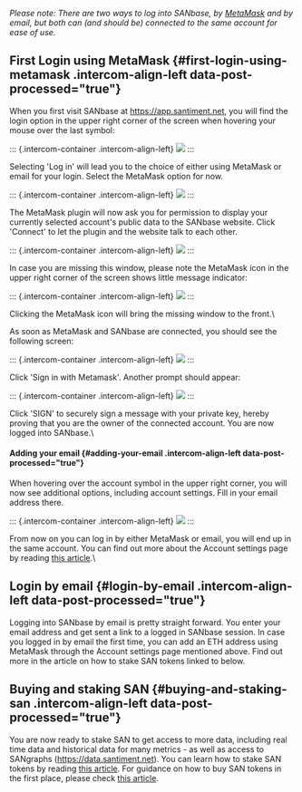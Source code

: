 *Please note: There are two ways to log into SANbase, by*
[*MetaMask*](https://metamask.io/) *and by email, but both can (and
should be) connected to the same account for ease of use.*

First Login using MetaMask {#first-login-using-metamask .intercom-align-left data-post-processed="true"}
--------------------------

When you first visit SANbase at <https://app.santiment.net>, you will
find the login option in the upper right corner of the screen when
hovering your mouse over the last symbol:

::: {.intercom-container .intercom-align-left}
![](13_login.png)
:::

Selecting \'Log in\' will lead you to the choice of either using
MetaMask or email for your login. Select the MetaMask option for now.

::: {.intercom-container .intercom-align-left}
![](25_login_choice.png)
:::

The MetaMask plugin will now ask you for permission to display your
currently selected account\'s public data to the SANbase website. Click
\'Connect\' to let the plugin and the website talk to each other.

::: {.intercom-container .intercom-align-left}
![](26_metamask_seperate.png)
:::

In case you are missing this window, please note the MetaMask icon in
the upper right corner of the screen shows little message indicator:

::: {.intercom-container .intercom-align-left}
![](14_mm.png)
:::

Clicking the MetaMask icon will bring the missing window to the front.\

As soon as MetaMask and SANbase are connected, you should see the
following screen:

::: {.intercom-container .intercom-align-left}
![](28_metamask_connected.png)
:::

Click \'Sign in with Metamask\'. Another prompt should appear:

::: {.intercom-container .intercom-align-left}
![](29_metamask_signin.png)
:::

Click \'SIGN\' to securely sign a message with your private key, hereby
proving that you are the owner of the connected account. You are now
logged into SANbase.\

#### Adding your email {#adding-your-email .intercom-align-left data-post-processed="true"}

When hovering over the account symbol in the upper right corner, you
will now see additional options, including account settings. Fill in
your email address there.

::: {.intercom-container .intercom-align-left}
![](09_account_menu.png)
:::

From now on you can log in by either MetaMask or email, you will end up
in the same account. You can find out more about the Account settings
page by reading [this
article](/intercom-articles/getting-started/sanbase/account-settings).\

Login by email {#login-by-email .intercom-align-left data-post-processed="true"}
--------------

Logging into SANbase by email is pretty straight forward. You enter your
email address and get sent a link to a logged in SANbase session. In
case you logged in by email the first time, you can add an ETH address
using MetaMask through the Account settings page mentioned above. Find
out more in the article on how to stake SAN tokens linked to below.

Buying and staking SAN {#buying-and-staking-san .intercom-align-left data-post-processed="true"}
----------------------

You are now ready to stake SAN to get access to more data, including
real time data and historical data for many metrics - as well as access
to SANgraphs (<https://data.santiment.net>). You can learn how to stake
SAN tokens by reading [this
article](/intercom-articles/getting-started/san-tokens-and-metamask/how-to-stake-san).
For guidance on how to buy SAN tokens in the first place, please check
[this
article](/intercom-articles/getting-started/san-tokens-and-metamask/how-to-buy-san).

